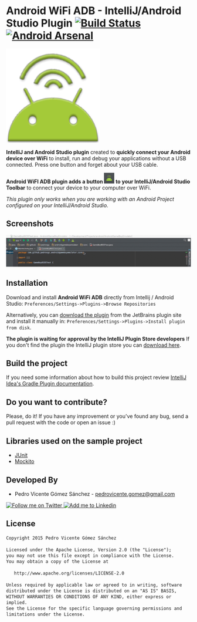 Android WiFi ADB - IntelliJ/Android Studio Plugin [![Build Status](https://travis-ci.org/pedrovgs/AndroidWiFiADB.svg?branch=master)](https://travis-ci.org/pedrovgs/AndroidWiFiADB) [![Android Arsenal](https://img.shields.io/badge/Android%20Arsenal-Android%20WiFi%20ADB-brightgreen.svg?style=flat)](http://android-arsenal.com/details/1/2654)
=================================================
![Android WiFi ADB][1]

**IntelliJ and Android Studio plugin** created to **quickly connect your Android device over WiFi** to install, run and debug your applications without a USB connected. Press one button and forget about your USB cable.

**Android WiFI ADB plugin adds a button ![Android WiFi ADB Button][5] to your IntelliJ/Android Studio Toolbar** to connect your device to your computer over WiFi.  

*This plugin only works when you are working with an Android Project configured on your IntelliJ/Android Studio.*

Screenshots
-----------

![Android WiFi ADB Usage][2]

Installation
------------

Download and install **Android WiFi ADB** directly from Intellij / Android Studio:
`Preferences/Settings->Plugins->Browse Repositories` 

Alternatively, you can [download the plugin][6] from the JetBrains plugin site and install it manually in:
`Preferences/Settings->Plugins->Install plugin from disk`.

**The plugin is waiting for approval by the IntelliJ Plugin Store developers** If you don't find the plugin the IntelliJ plugin store you can [download here][6].

Build the project
-----------------

If you need some information about how to build this project review [IntelliJ Idea's Gradle Plugin documentation](https://github.com/JetBrains/gradle-intellij-plugin).

Do you want to contribute?
--------------------------

Please, do it! If you have any improvement or you've found any bug, send a pull request with the code or open an issue :)

Libraries used on the sample project
------------------------------------

* [JUnit][3]
* [Mockito][4]

Developed By
------------

* Pedro Vicente Gómez Sánchez - <pedrovicente.gomez@gmail.com>

<a href="https://twitter.com/pedro_g_s">
  <img alt="Follow me on Twitter" src="http://imageshack.us/a/img812/3923/smallth.png" />
</a>
<a href="https://es.linkedin.com/in/pedrovgs">
  <img alt="Add me to Linkedin" src="http://imageshack.us/a/img41/7877/smallld.png" />
</a>

License
-------

    Copyright 2015 Pedro Vicente Gómez Sánchez

    Licensed under the Apache License, Version 2.0 (the "License");
    you may not use this file except in compliance with the License.
    You may obtain a copy of the License at

       http://www.apache.org/licenses/LICENSE-2.0

    Unless required by applicable law or agreed to in writing, software
    distributed under the License is distributed on an "AS IS" BASIS,
    WITHOUT WARRANTIES OR CONDITIONS OF ANY KIND, either express or implied.
    See the License for the specific language governing permissions and
    limitations under the License.

[1]: ./art/AndroidWiFiADBIcon.png
[2]: ./art/screenshot1.gif
[3]: https://github.com/junit-team/junit
[4]: https://github.com/mockito/mockito
[5]: ./art/sampleButton.png
[6]: https://drive.google.com/file/d/0B9xkpTnF9BXjdHExMXdvUGJMb0E/view?usp=sharing
